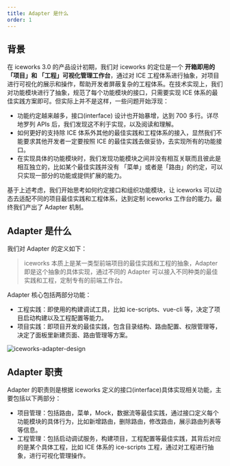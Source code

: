 ```yaml
---
title: Adapter 是什么
order: 1
---
```


## 背景

在 iceworks 3.0 的产品设计初期，我们对 iceworks 的定位是一个 **开箱即用的 「项目」和 「工程」可视化管理工作台**，通过对 ICE 工程体系进行抽象，对项目进行可视化的展示和操作，帮助开发者屏蔽复杂的工程体系。在技术实现上，我们对功能模块进行了抽象，规范了每个功能模块的接口，只需要实现 ICE 体系的最佳实践方案即可。但实际上并不是这样，一些问题开始浮现：

*  功能约定越来越多，接口(interface) 设计也开始暴增，达到 700 多行。详尽地罗列 APIs 后，我们发现这不利于实现，以及阅读和理解。
* 如何更好的支持除 ICE 体系外其他的最佳实践和工程体系的接入，显然我们不能要求其他开发者一定要按照 ICE 的最佳实践去做妥协，去实现所有的功能接口。
* 在实现具体的功能模块时，我们发现功能模块之间并没有相互关联而且彼此是相互独立的，比如某个最佳实践并没有 「菜单」或者是「路由」的约定，可以只实现一部分的功能或提供扩展的能力。

基于上述考虑，我们开始思考如何约定接口和组织功能模块，让 iceworks 可以动态去适配不同的项目最佳实践和工程体系，达到定制 iceworks 工作台的能力。最终我们产出了 Adapter 机制。

## Adapter 是什么

我们对 Adapter 的定义如下：

> iceworks 本质上是某一类型前端项目的最佳实践和工程的抽象，Adapter 即是这个抽象的具体实现，通过不同的 Adapter 可以接入不同种类的最佳实践和工程，定制专有的前端工作台。

Adapter 核心包括两部分功能：

* 工程实践：即使用的构建调试工具，比如 ice-scripts、vue-cli 等，决定了项目启动构建以及工程配置等能力。
* 项目实践：即项目开发的最佳实践，包含目录结构、路由配置、权限管理等，决定了面板里新建页面、路由管理等方案。

![iceworks-adapter-design](https://img.alicdn.com/tfs/TB1wwsmcAxz61VjSZFrXXXeLFXa-2384-1404.png)


## Adapter 职责

Adapter 的职责则是根据 iceworks 定义的接口(interface)具体实现相关功能，主要包括以下两部分：

* 项目管理：包括路由，菜单，Mock，数据流等最佳实践，通过接口定义每个功能模块的具体行为，比如新增路由，删除路由，修改路由，展示路由列表等等信息。
* 工程管理：包括启动调试服务，构建项目，工程配置等最佳实践，其背后对应的是某个具体工程，比如 ICE 体系的 ice-scripts 工程，通过对工程进行抽象，进行可视化管理操作。
